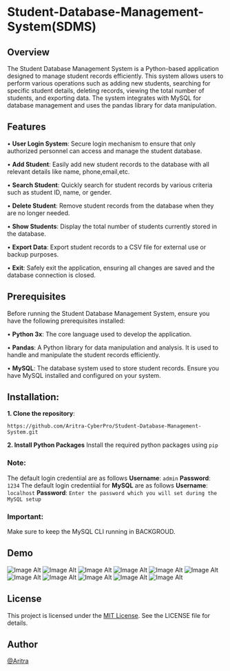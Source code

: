 # Student-Database-Management-System(SDMS)
## Overview
The Student Database Management System is a Python-based application designed to manage student records efficiently. This system allows users to perform various operations such as adding new students, searching for specific student details, deleting records, viewing the total number of students, and exporting data. The system integrates with MySQL for database management and uses the pandas library for data manipulation.
## Features
• **User Login System**:
Secure login mechanism to ensure that only authorized personnel can access and manage the student database.

• **Add Student**:
Easily add new student records to the database with all relevant details like name, phone,email,etc.

• **Search Student**:
Quickly search for student records by various criteria such as student ID, name, or gender.

• **Delete Student**:
Remove student records from the database when they are no longer needed.

• **Show Students**:
Display the total number of students currently stored in the database.

• **Export Data**:
Export student records to a CSV file for external use or backup purposes.

• **Exit**:
Safely exit the application, ensuring all changes are saved and the database connection is closed.

## Prerequisites
Before running the Student Database Management System, ensure you have the following prerequisites installed:

• **Python 3x**: 
The core language used to develop the application.

• **Pandas**: 
A Python library for data manipulation and analysis. It is used to handle and manipulate the student records efficiently.

• **MySQL**: 
The database system used to store student records. Ensure you have MySQL installed and configured on your system.


## Installation:

**1. Clone the repository**:
```
https://github.com/Aritra-CyberPro/Student-Database-Management-System.git
```

**2. Install Python Packages**
Install the required python packages using ```pip```

### Note:
The default login credentiial are as follows **Username**: ```admin``` **Password**: ```1234```
The default login credentiial for **MySQL** are as follows **Username**: ```localhost``` **Password**: ```Enter the password which you will set during the MySQL setup```

### Important:
Make sure to keep the MySQL CLI running in BACKGROUD.

## Demo
![Image Alt](https://github.com/Aritra-CyberPro/Student-Database-Management-System/blob/331d8131f1509259ad17ab37509b94ced521023b/Screenshot%202024-08-17%20185933.png)
![Image Alt](https://github.com/Aritra-CyberPro/Student-Database-Management-System/blob/331d8131f1509259ad17ab37509b94ced521023b/Screenshot%202024-08-17%20190035.png)
![Image Alt](https://github.com/Aritra-CyberPro/Student-Database-Management-System/blob/331d8131f1509259ad17ab37509b94ced521023b/Screenshot%202024-08-17%20190151.png)
![Image Alt](https://github.com/Aritra-CyberPro/Student-Database-Management-System/blob/331d8131f1509259ad17ab37509b94ced521023b/Screenshot%202024-08-17%20190300.png)
![Image Alt](https://github.com/Aritra-CyberPro/Student-Database-Management-System/blob/331d8131f1509259ad17ab37509b94ced521023b/Screenshot%202024-08-17%20190331.png)
![Image Alt](https://github.com/Aritra-CyberPro/Student-Database-Management-System/blob/331d8131f1509259ad17ab37509b94ced521023b/Screenshot%202024-08-17%20190344.png)
![Image Alt](https://github.com/Aritra-CyberPro/Student-Database-Management-System/blob/331d8131f1509259ad17ab37509b94ced521023b/Screenshot%202024-08-17%20190423.png)
![Image Alt](https://github.com/Aritra-CyberPro/Student-Database-Management-System/blob/331d8131f1509259ad17ab37509b94ced521023b/Screenshot%202024-08-17%20190439.png)
![Image Alt](https://github.com/Aritra-CyberPro/Student-Database-Management-System/blob/331d8131f1509259ad17ab37509b94ced521023b/Screenshot%202024-08-17%20190455.png)
![Image Alt](https://github.com/Aritra-CyberPro/Student-Database-Management-System/blob/331d8131f1509259ad17ab37509b94ced521023b/Screenshot%202024-08-17%20190623.png)
![Image Alt](https://github.com/Aritra-CyberPro/Student-Database-Management-System/blob/331d8131f1509259ad17ab37509b94ced521023b/Screenshot%202024-08-17%20190637.png)

## License
This project is licensed under the [MIT License](https://github.com/Aritra-CyberPro/Student-Database-Management-System/blob/main/LICENSE). See the LICENSE file for details.

## Author
[@Aritra](https://github.com/Aritra-CyberPro)
